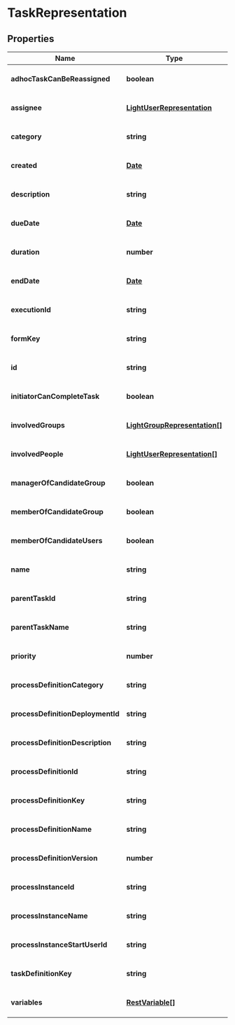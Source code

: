 # TaskRepresentation

## Properties
Name | Type | Description | Notes
------------ | ------------- | ------------- | -------------
**adhocTaskCanBeReassigned** | **boolean** |  | [optional] [default to null]
**assignee** | [**LightUserRepresentation**](LightUserRepresentation.md) |  | [optional] [default to null]
**category** | **string** |  | [optional] [default to null]
**created** | [**Date**](Date.md) |  | [optional] [default to null]
**description** | **string** |  | [optional] [default to null]
**dueDate** | [**Date**](Date.md) |  | [optional] [default to null]
**duration** | **number** |  | [optional] [default to null]
**endDate** | [**Date**](Date.md) |  | [optional] [default to null]
**executionId** | **string** |  | [optional] [default to null]
**formKey** | **string** |  | [optional] [default to null]
**id** | **string** |  | [optional] [default to null]
**initiatorCanCompleteTask** | **boolean** |  | [optional] [default to null]
**involvedGroups** | [**LightGroupRepresentation[]**](LightGroupRepresentation.md) |  | [optional] [default to null]
**involvedPeople** | [**LightUserRepresentation[]**](LightUserRepresentation.md) |  | [optional] [default to null]
**managerOfCandidateGroup** | **boolean** |  | [optional] [default to null]
**memberOfCandidateGroup** | **boolean** |  | [optional] [default to null]
**memberOfCandidateUsers** | **boolean** |  | [optional] [default to null]
**name** | **string** |  | [optional] [default to null]
**parentTaskId** | **string** |  | [optional] [default to null]
**parentTaskName** | **string** |  | [optional] [default to null]
**priority** | **number** |  | [optional] [default to null]
**processDefinitionCategory** | **string** |  | [optional] [default to null]
**processDefinitionDeploymentId** | **string** |  | [optional] [default to null]
**processDefinitionDescription** | **string** |  | [optional] [default to null]
**processDefinitionId** | **string** |  | [optional] [default to null]
**processDefinitionKey** | **string** |  | [optional] [default to null]
**processDefinitionName** | **string** |  | [optional] [default to null]
**processDefinitionVersion** | **number** |  | [optional] [default to null]
**processInstanceId** | **string** |  | [optional] [default to null]
**processInstanceName** | **string** |  | [optional] [default to null]
**processInstanceStartUserId** | **string** |  | [optional] [default to null]
**taskDefinitionKey** | **string** |  | [optional] [default to null]
**variables** | [**RestVariable[]**](RestVariable.md) |  | [optional] [default to null]


